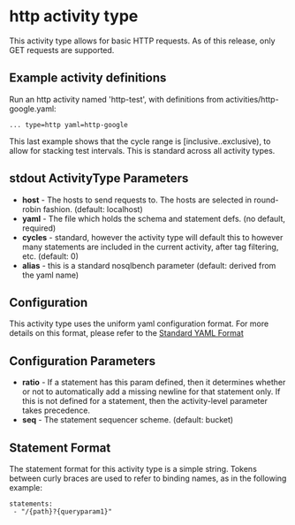 # http activity type

This activity type allows for basic HTTP requests.
As of this release, only GET requests are supported.

## Example activity definitions

Run an http activity named 'http-test', with definitions from activities/http-google.yaml:
~~~
... type=http yaml=http-google
~~~

This last example shows that the cycle range is [inclusive..exclusive),
to allow for stacking test intervals. This is standard across all
activity types.

## stdout ActivityType Parameters

- **host** - The hosts to send requests to. The hosts are selected in
  round-robin fashion.
  (default: localhost)
- **yaml** - The file which holds the schema and statement defs. 
  (no default, required)
- **cycles** - standard, however the activity type will default 
  this to however many statements are included in the current 
  activity, after tag filtering, etc.
  (default: 0)
- **alias** - this is a standard nosqlbench parameter
  (default: derived from the yaml name)

## Configuration

This activity type uses the uniform yaml configuration format.
For more details on this format, please refer to the 
[Standard YAML Format](http://docs.nosqlbench.io/user-guide/standard_yaml/)

## Configuration Parameters

- **ratio** - If a statement has this param defined, then it determines
  whether or not to automatically add a missing newline for that statement
  only. If this is not defined for a statement, then the activity-level
  parameter takes precedence.
- **seq** - The statement sequencer scheme.
  (default: bucket)
  
## Statement Format

The statement format for this activity type is a simple string. Tokens between
curly braces are used to refer to binding names, as in the following example:

    statements:
     - "/{path}?{queryparam1}"
